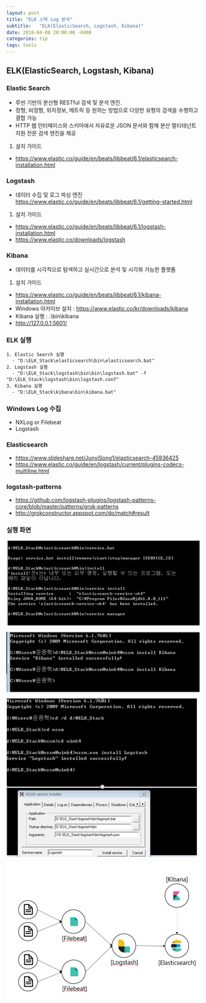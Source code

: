 ```yaml
---
layout: post
title: "ELK 스택 Log 분석"
subtitle:   "ELK(ElasticSearch, Logstash, Kibana)"
date: 2018-04-08 20:00:00 -0400
categories: tip
tags: tools
---
```



## ELK(ElasticSearch, Logstash, Kibana)

### Elastic Search
- 루씬 기반의 분산형 RESTful 검색 및 분석 엔진. 
- 정형, 비정형, 위치정보, 메트릭 등 원하는 방법으로 다양한 유형의 검색을 수행하고 결합 가능
- HTTP 웹 인터페이스와 스키마에서 자유로운 JSON 문서와 함께 분산 멀티테넌트 지원 전문 검색 엔진을 제공

1. 설치 가이드
- https://www.elastic.co/guide/en/beats/libbeat/6.1/elasticsearch-installation.html


### Logstash
- 데이터 수집 및 로그 파싱 엔진
 https://www.elastic.co/guide/en/beats/libbeat/6.1/getting-started.html

1. 설치 가이드
- https://www.elastic.co/guide/en/beats/libbeat/6.1/logstash-installation.html
- https://www.elastic.co/downloads/logstash


### Kibana 
- 데이터를 시각적으로 탐색하고 실시간으로 분석 및 시각화 가능한 플랫폼

1. 설치 가이드 
- https://www.elastic.co/guide/en/beats/libbeat/6.1/kibana-installation.html
- Windows 아카이브 설치 : https://www.elastic.co/kr/downloads/kibana
- Kibana 실행 : .\bin\kibana
- http://127.0.0.1:5601/


### ELK 실행
```
1. Elastic Search 실행
  - "D:\ELK_Stack\elasticsearch\bin\elasticsearch.bat"
2. Logstash 실행
  - "D:\ELK_Stack\logstash\bin\bin\logstash.bat" -f "D:\ELK_Stack\logstash\bin\logstash.conf"
3. Kibana 실행
  - "D:\ELK_Stack\kibana\bin\kibana.bat"
```

### Windows Log 수집
- NXLog or Filebeat
- Logstash

### Elasticsearch
- https://www.slideshare.net/JunyiSong1/elasticsearch-45936425
- https://www.elastic.co/guide/en/logstash/current/plugins-codecs-multiline.html

### logstash-patterns
- https://github.com/logstash-plugins/logstash-patterns-core/blob/master/patterns/grok-patterns
- http://grokconstructor.appspot.com/do/match#result


### 실행 화면

![img1](/assets/img/post/elk/img01.png)

![img2](/assets/img/post/elk/img02.png)

![img2](/assets/img/post/elk/img03.png)

![img2](/assets/img/post/elk/img04.png)
